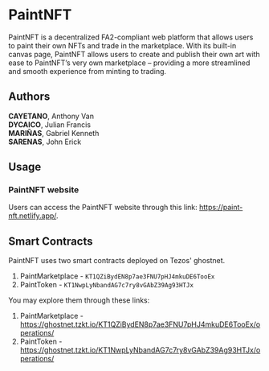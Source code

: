# PaintNFT

PaintNFT is a decentralized FA2-compliant web platform that allows users to paint their own NFTs and trade in the marketplace. With its built-in canvas page, PaintNFT allows users to create and publish their own art with ease to PaintNFT’s very own marketplace – providing a more streamlined and smooth experience from minting to trading.

## Authors

**CAYETANO**, Anthony Van\
**DYCAICO**, Julian Francis\
**MARIÑAS**, Gabriel Kenneth\
**SARENAS**, John Erick

## Usage

### PaintNFT website

Users can access the PaintNFT website through this link: https://paint-nft.netlify.app/.

## Smart Contracts

PaintNFT uses two smart contracts deployed on Tezos' ghostnet.

1. PaintMarketplace - `KT1QZiBydEN8p7ae3FNU7pHJ4mkuDE6TooEx`
2. PaintToken - `KT1NwpLyNbandAG7c7ry8vGAbZ39Ag93HTJx`

You may explore them through these links:

1. PaintMarketplace - https://ghostnet.tzkt.io/KT1QZiBydEN8p7ae3FNU7pHJ4mkuDE6TooEx/operations/
2. PaintToken - https://ghostnet.tzkt.io/KT1NwpLyNbandAG7c7ry8vGAbZ39Ag93HTJx/operations/
